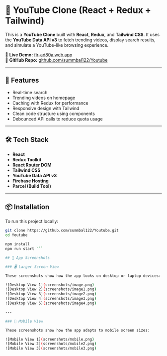 # 🎥 YouTube Clone (React + Redux + Tailwind)

This is a **YouTube Clone** built with **React**, **Redux**, and **Tailwind CSS**. It uses the **YouTube Data API v3** to fetch trending videos, display search results, and simulate a YouTube-like browsing experience.

🔗 **Live Demo:** [fir-ad80a.web.app](https://fir-ad80a.web.app/)  
📂 **GitHub Repo:** [github.com/summbal122/Youtube](https://github.com/summbal122/Youtube)

---

## 🚀 Features

-  Real-time search
-  Trending videos on homepage
-  Caching with Redux for performance
-  Responsive design with Tailwind
-  Clean code structure using components
-  Debounced API calls to reduce quota usage

---

## 🛠️ Tech Stack

- **React**
- **Redux Toolkit**
- **React Router DOM**
- **Tailwind CSS**
- **YouTube Data API v3**
- **Firebase Hosting**
- **Parcel (Build Tool)**

---

## 📦 Installation

To run this project locally:

```bash
git clone https://github.com/summbal122/Youtube.git
cd Youtube

npm install
npm run start ```

## 📱 App Screenshots

### 🖥️ Larger Screen View

These screenshots show how the app looks on desktop or laptop devices:

![Desktop View 1](screenshots/image.png)  
![Desktop View 2](screenshots/image1.png)  
![Desktop View 3](screenshots/image2.png)  
![Desktop View 4](screenshots/image3.png)  
![Desktop View 5](screenshots/image4.png)

---

### 📱 Mobile View

These screenshots show how the app adapts to mobile screen sizes:

![Mobile View 1](screenshots/mobile.png)  
![Mobile View 2](screenshots/mobile2.png)  
![Mobile View 3](screenshots/mobile3.png)

